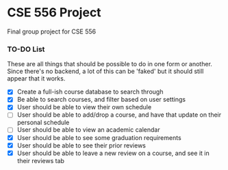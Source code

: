 # CSE 556 Project

Final group project for CSE 556

### TO-DO List

These are all things that should be possible to do in one form or another. Since there's no backend, a lot of this can be 'faked' but it should still appear that it works.

- [x] Create a full-ish course database to search through
- [x] Be able to search courses, and filter based on user settings
- [x] User should be able to view their own schedule
- [ ] User should be able to add/drop a course, and have that update on their personal schedule
- [ ] User should be able to view an academic calendar
- [x] User should be able to see some graduation requirements
- [x] User should be able to see their prior reviews
- [x] User should be able to leave a new review on a course, and see it in their reviews tab
